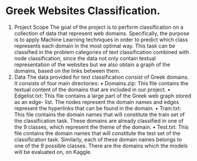 # Greek Websites Classification.
1. Project Scope
The goal of the project is to perform classification on a collection of data that represent web
domains. Specifically, the purpose is to apply Machine Learning techniques in order to
predict which class represents each domain in the most optimal way. This task can be
classified in the problem categories of text classification combined with node classification,
since the data not only contain textual representation of the websites but we also obtain a
graph of the domains, based on the links between them.
2. Data
The data provided for text classification consist of Greek domains. It consists of four main
directories:
• Domains.zip: This file contains the textual content of the domains that are included
in our project.
• Edgelist.txt: This file contains a large part of the Greek web graph stored as an edge-
list. The nodes represent the domain names and edges represent the hyperlinks that
can be found in the domain.
• Train.txt: This file contains the domain names that will constitute the train set of the
classification task. These domains are already classified in one of the 9 classes, which
represent the theme of the domain.
• Test.txt: This file contains the domain names that will constitute the test set of the
classification task. Similarly, each of these domain names belongs to one of the 9
possible classes. There are the domains which the models will be evaluated on, on
Kaggle.
